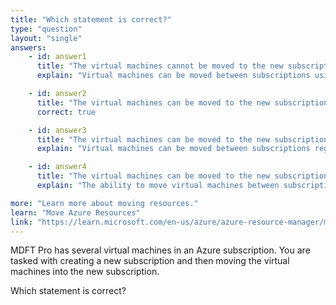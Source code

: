 ```yaml
---
title: "Which statement is correct?"
type: "question"
layout: "single"
answers:
    - id: answer1
      title: "The virtual machines cannot be moved to the new subscription."
      explain: "Virtual machines can be moved between subscriptions using Azure Resource Manager, as long as both subscriptions are active and associated with the same Azure AD tenant."

    - id: answer2
      title: "The virtual machines can be moved to the new subscription"
      correct: true

    - id: answer3
      title: "The virtual machines can be moved to the new subscription only if they are all in the same resource group."
      explain: "Virtual machines can be moved between subscriptions regardless of their resource group membership. They can be in different resource groups and still be moved."

    - id: answer4
      title: "The virtual machines can be moved to the new subscription only if they all run Windows Server 2016."
      explain: "The ability to move virtual machines between subscriptions is not dependent on the operating system they run."

more: "Learn more about moving resources."
learn: "Move Azure Resources"
link: "https://learn.microsoft.com/en-us/azure/azure-resource-manager/management/move-resource-group-and-subscription"
---
```

MDFT Pro has several virtual machines in an Azure subscription. You are tasked with creating a new subscription and then moving the virtual machines into the new subscription.

Which statement is correct?